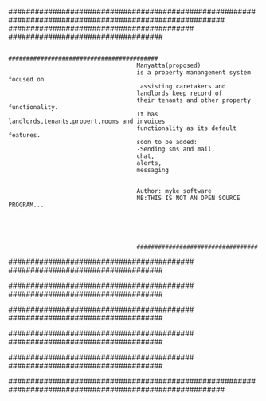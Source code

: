 #########################################################################################################
########################################## ###################################

                                    ##########################################
                                        Manyatta(proposed)
                                        is a property manangement system focused on
                                         assisting caretakers and
                                        landlords keep record of
                                        their tenants and other property functionality.
                                        It has landlords,tenants,propert,rooms and invoices
                                        functionality as its default features.
                                        soon to be added:
                                        -Sending sms and mail,
                                        chat,
                                        alerts,
                                        messaging


                                        Author: myke software
                                        NB:THIS IS NOT AN OPEN SOURCE PROGRAM...





                                        ##################################



########################################## ###################################

########################################## ###################################

########################################## ###################################

########################################## ###################################

########################################## ###################################

#########################################################################################################
